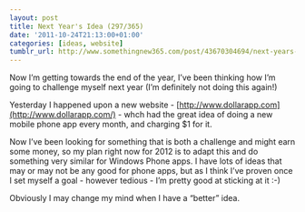 ```yaml
---
layout: post
title: Next Year's Idea (297/365)
date: '2011-10-24T21:13:00+01:00'
categories: [ideas, website]
tumblr_url: http://www.somethingnew365.com/post/43670304694/next-years-idea-297365
---
```

Now I’m getting towards the end of the year, I’ve been thinking how I’m going to challenge myself next year (I’m definitely not doing this again!)

Yesterday I happened upon a new website - [http://www.dollarapp.com](http://www.dollarapp.com/) - whch had the great idea of doing a new mobile phone app every month, and charging $1 for it.

Now I’ve been looking for something that is both a challenge and might earn some money, so my plan right now for 2012 is to adapt this and do something very similar for Windows Phone apps. I have lots of ideas that may or may not be any good for phone apps, but as I think I’ve proven once I set myself a goal - however tedious - I’m pretty good at sticking at it :-)

Obviously I may change my mind when I have a “better” idea.
